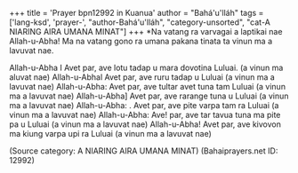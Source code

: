 +++
title = 'Prayer bpn12992 in Kuanua'
author = "Bahá'u'lláh"
tags = ['lang-ksd', 'prayer-', "author-Bahá'u'lláh", "category-unsorted", "cat-A NIARING AIRA UMANA MINAT"]
+++
*Na vatang ra varvagai a laptikai nae Allah-u-Abha! Ma na vatang gono ra umana pakana tinata ta vinun ma a lavuvat nae. 

Allah-u-Abha I 
Avet par, ave lotu tadap u mara dovotina Luluai. (a vinun ma aluvat nae) 
Allah-u-Abhal 
Avet par, ave ruru tadap u Luluai (a vinun ma a lavuvat nae) 
Allah-u-Abha: 
Avet par, ave tultar avet tuna tam Luluai (a vinun ma a lavuvat nae) 
Allah-u-Abha] 
Avet par, ave rarange tuna u Luluai (a vinun ma a lavuvat nae) 
Allah-u-Abha: 
. Avet par, ave pite varpa tam ra Luluai (a vinun ma a lavuvat nae) 
Allah-u-Abha: 
Ave! par, ave tar tavua tuna ma pite pa u Luluai (a vinun ma a lavuvat nae) 
Allah-u-Abha! 
Avet par, ave kivovon ma kiung varpa upi ra Luluai (a vinun ma a lavuvat nae)

(Source category: A NIARING AIRA UMANA MINAT)
(Bahaiprayers.net ID: 12992)
